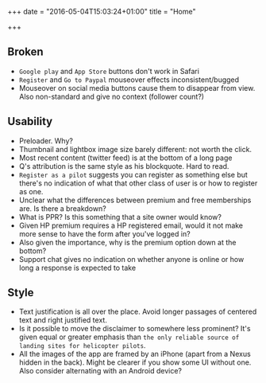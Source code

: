 +++
date = "2016-05-04T15:03:24+01:00"
title = "Home"

+++

## Broken
* `Google play` and `App Store` buttons don't work in Safari
* `Register` and `Go to Paypal` mouseover effects inconsistent/bugged
* Mouseover on social media buttons cause them to disappear from view. Also non-standard and give no context (follower count?)

## Usability
* Preloader. Why?
* Thumbnail and lightbox image size barely different: not worth the click.
* Most recent content (twitter feed) is at the bottom of a long page
* Q's attribution is the same style as his blockquote. Hard to read.
* `Register as a pilot` suggests you can register as something else but there's no indication of what that other class of user is or how to register as one.
* Unclear what the differences between premium and free memberships are. Is there a breakdown?
* What is PPR? Is this something that a site owner would know?
* Given HP premium requires a HP registered email, would it not make more sense to have the form after you've logged in?
* Also given the importance, why is the premium option down at the bottom?
* Support chat gives no indication on whether anyone is online or how long a response is expected to take

## Style
* Text justification is all over the place. Avoid longer passages of centered text and right justified text.
* Is it possible to move the disclaimer to somewhere less prominent? It's given equal or greater emphasis than `the only reliable source of landing sites for helicopter pilots`.
* All the images of the app are framed by an iPhone (apart from a Nexus hidden in the back). Might be clearer if you show some UI without one. Also consider alternating with an Android device?

